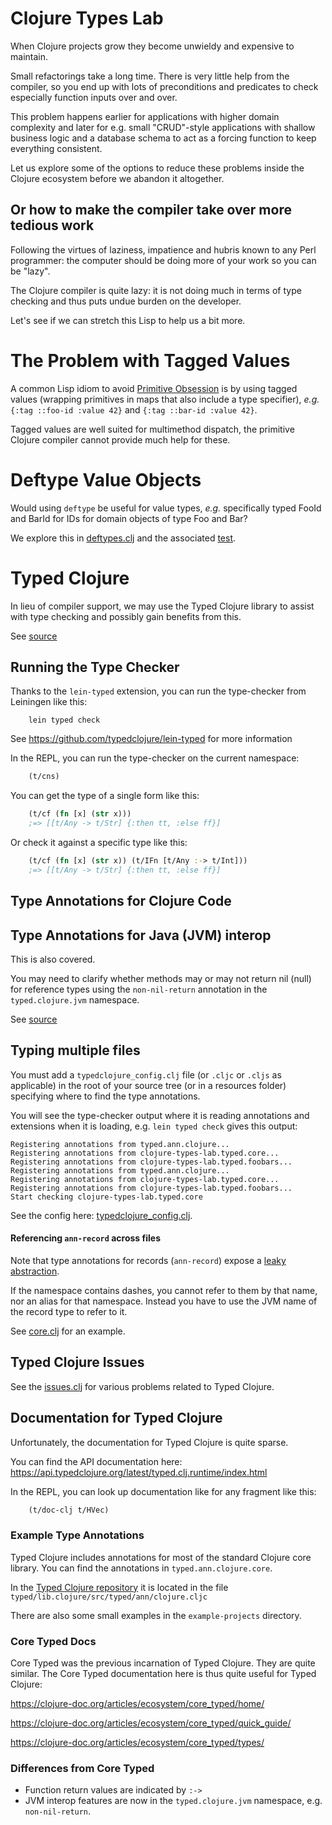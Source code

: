 # Clojure Types Lab 

When Clojure projects grow they become unwieldy and expensive to maintain. 

Small refactorings take a long time. There is very little help from the compiler, so you end up with lots of preconditions and predicates to check especially function inputs over and over. 

This problem happens earlier for applications with higher domain complexity and later for e.g. small "CRUD"-style 
applications with shallow business logic and a database schema to act as a forcing function to keep everything consistent.

Let us explore some of the options to reduce these problems inside the Clojure ecosystem
before we abandon it altogether.


## Or how to make the compiler take over more tedious work

Following the virtues of laziness, impatience and hubris known to any Perl programmer: 
the computer should be doing more of your work so you can be "lazy". 

The Clojure compiler is quite lazy: it is not doing much in terms of type checking and
thus puts undue burden on the developer. 

Let's see if we can stretch this Lisp to help us a bit more.

# The Problem with Tagged Values 
A common Lisp idiom to avoid [Primitive Obsession](https://wiki.c2.com/?PrimitiveObsession) is by
using tagged values (wrapping primitives in maps that also include a type specifier), *e.g.* `{:tag ::foo-id :value 42}` and `{:tag ::bar-id :value 42}`.

Tagged values are well suited for multimethod dispatch, the primitive Clojure compiler cannot provide much help for these.

# Deftype Value Objects
Would using `deftype` be useful for value types, *e.g.* specifically typed FooId and BarId for IDs for domain objects of type Foo and Bar?

We explore this in [deftypes.clj](src/clojure_types_lab/deftypes.clj) and the associated [test](test/clojure_types_lab/deftypes_test.clj).

# Typed Clojure
In lieu of compiler support, we may use the Typed Clojure library to assist with type checking 
and possibly gain benefits from this.

See [source](src/clojure_types_lab/typed/core.clj)


## Running the Type Checker
Thanks to the `lein-typed` extension, you can run the type-checker from Leiningen like this:

```
    lein typed check
```

See https://github.com/typedclojure/lein-typed for more information

In the REPL, you can run the type-checker on the current namespace:

```clojure
    (t/cns)
```

You can get the type of a single form like this:

```clojure
    (t/cf (fn [x] (str x)))
    ;=> [[t/Any -> t/Str] {:then tt, :else ff}]
```

Or check it against a specific type like this:

```clojure
    (t/cf (fn [x] (str x)) (t/IFn [t/Any :-> t/Int]))
    ;=> [[t/Any -> t/Str] {:then tt, :else ff}]
```

## Type Annotations for Clojure Code

## Type Annotations for Java (JVM) interop

This is also covered. 

You may need to clarify whether methods may or may not return nil (null) for reference types
using the `non-nil-return` annotation in the `typed.clojure.jvm` namespace.

See [source](src/clojure_types_lab/typed/core.clj)

## Typing multiple files

You must add a `typedclojure_config.clj` file (or `.cljc` or `.cljs` as applicable) in the root of
your source tree (or in a resources folder) specifying where to find the type annotations.

You will see the type-checker output where it is reading annotations and extensions when it is loading,
e.g. `lein typed check` gives this output:

```
Registering annotations from typed.ann.clojure...
Registering annotations from clojure-types-lab.typed.core...
Registering annotations from clojure-types-lab.typed.foobars...
Registering annotations from typed.ann.clojure...
Registering annotations from clojure-types-lab.typed.core...
Registering annotations from clojure-types-lab.typed.foobars...
Start checking clojure-types-lab.typed.core
```

See the config here: [typedclojure_config.clj](src/typedclojure_config.clj).

#### Referencing `ann-record` across files
Note that type annotations for records (`ann-record`) expose a [leaky abstraction](https://en.wikipedia.org/wiki/Leaky_abstraction).

If the namespace contains dashes, you cannot refer to them by that name, nor an alias for that namespace.
Instead you have to use the JVM name of the record type to refer to it.

See [core.clj](src/clojure_types_lab/typed/core.clj) for an example.


## Typed Clojure Issues

See the [issues.clj](src/clojure_types_lab/typed/issues.clj) for various 
problems related to Typed Clojure.

## Documentation for Typed Clojure

Unfortunately, the documentation for Typed Clojure is quite sparse.

You can find the API documentation here: https://api.typedclojure.org/latest/typed.clj.runtime/index.html

In the REPL, you can look up documentation like for any fragment like this:

```clojure
    (t/doc-clj t/HVec)
```

### Example Type Annotations

Typed Clojure includes annotations for most of the standard Clojure core library.
You can find the annotations in `typed.ann.clojure.core`. 

In the [Typed Clojure repository](https://github.com/typedclojure/typedclojure)
it is located in the file `typed/lib.clojure/src/typed/ann/clojure.cljc`

There are also some small examples in the `example-projects` directory.


### Core Typed Docs
Core Typed was the previous incarnation of Typed Clojure. They are quite similar.
The Core Typed documentation here is thus quite useful for Typed Clojure:

https://clojure-doc.org/articles/ecosystem/core_typed/home/

https://clojure-doc.org/articles/ecosystem/core_typed/quick_guide/

https://clojure-doc.org/articles/ecosystem/core_typed/types/


### Differences from Core Typed

- Function return values are indicated by `:->`
- JVM interop features are now in the `typed.clojure.jvm` namespace, e.g. `non-nil-return`.

